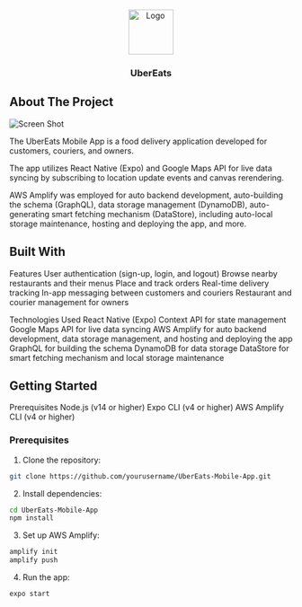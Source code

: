 <br/>
<p align="center">
  <a href="https://github.com/LiatBrochman/UberEats">
    <img src="images/logo.png" alt="Logo" width="80" height="80">
  </a>

  <h3 align="center">UberEats</h3>

</p>



## About The Project

![Screen Shot](images/screenshot.png)

The UberEats Mobile App is a food delivery application developed 
for customers, couriers, and owners. 

The app utilizes React Native (Expo) and Google Maps API for live data syncing by subscribing to location update events and canvas rerendering. 

AWS Amplify was employed for auto backend development, 
auto-building the schema (GraphQL), data storage management (DynamoDB), auto-generating smart fetching mechanism (DataStore), including auto-local storage maintenance, hosting and deploying the app, and more.

## Built With

Features
User authentication (sign-up, login, and logout)
Browse nearby restaurants and their menus
Place and track orders
Real-time delivery tracking
In-app messaging between customers and couriers
Restaurant and courier management for owners

Technologies Used
React Native (Expo)
Context API for state management
Google Maps API for live data syncing
AWS Amplify for auto backend development, data storage management, and hosting and deploying the app
GraphQL for building the schema
DynamoDB for data storage
DataStore for smart fetching mechanism and local storage maintenance

## Getting Started

Prerequisites
Node.js (v14 or higher)
Expo CLI (v4 or higher)
AWS Amplify CLI (v4 or higher)

### Prerequisites

1. Clone the repository:
```sh
git clone https://github.com/yourusername/UberEats-Mobile-App.git
```

2. Install dependencies:
```sh
cd UberEats-Mobile-App
npm install
```

3. Set up AWS Amplify:
```sh
amplify init
amplify push
```

4. Run the app:
```sh
expo start
```
